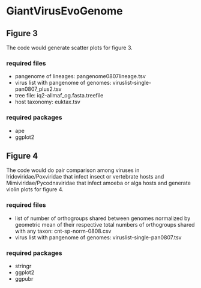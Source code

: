 # GiantVirusEvoGenome

## Figure 3

The code would generate scatter plots for figure 3.

### required files

- pangenome of lineages: pangenome0807lineage.tsv
- virus list with pangenome of genomes: viruslist-single-pan0807_plus2.tsv
- tree file: iq2-allmaf_og.fasta.treefile
- host taxonomy: euktax.tsv

### required packages

 - ape
 - ggplot2


## Figure 4

The code would do pair comparison among viruses in Iridoviridae/Poxviridae that infect insect or vertebrate hosts and Mimiviridae/Pycodnaviridae that infect amoeba or alga hosts and generate violin plots for figure 4.

### required files

- list of number of orthogroups shared between genomes normalized by geometric mean of their respective total numbers of orthogroups shared with any taxon: cnt-sp-norm-0808.csv
- virus list with pangenome of genomes: viruslist-single-pan0807.tsv

### required packages

- stringr
- ggplot2
- ggpubr
